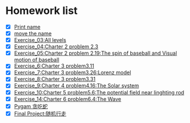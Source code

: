 # Homework list
- [x] [Print name](https://github.com/2015301020092/compuational_physics_N2015301020092/tree/Readme-editor)
- [x] [move the name](https://github.com/2015301020092/compuational_physics_N2015301020092/tree/move-the-name)
- [x] [Exercise_03:All levels](https://github.com/2015301020092/compuational_physics_N2015301020092/tree/master/Exercise1.3)
- [x] [Exercise_04:Charter 2 problem 2.3](https://www.zybuluo.com/2015301020092/note/914404)
- [x] [Exercise_05:Charter 2 problem 2.19:The spin of baseball and Visual motion of baseball](https://www.zybuluo.com/2015301020092/note/922503)
- [x] [Exercise_6:Charter 3 problem3.11](https://www.zybuluo.com/xiaoyuerlhy/note/930882)
- [x] [Exercise_7:Charter 3 problem3.26:Lorenz model](https://www.zybuluo.com/2015301020092/note/938901)
- [x] [Exercise_8:Charter 3 problem3.31](https://www.zybuluo.com/2015301020092/note/946753)
- [x] [Exercise_9:Charter 4 problem4.16:The Solar system](https://www.zybuluo.com/2015301020092/note/971510)
- [x] [Exercise_10:Charter 5 problem5.6:The potential field near linghting rod](https://www.zybuluo.com/2015301020092/note/979725)
- [x] [Exercise_14:Charter 6 problem6.4:The Wave](https://www.zybuluo.com/2015301020092/note/987818)
- [x] [Pygam 贪吃蛇](https://github.com/2015301020092/compuational_physics_N2015301020092/blob/master/pygame/pygame.md)
- [x] [Final Project:随机行走](https://github.com/2015301020092/compuational_physics_N2015301020092/blob/master/Final%20exam/2015301020092%20%E6%9D%90%E6%96%99%E7%89%A9%E7%90%86%20%E6%B1%A4%E6%99%BA%E6%BA%90%20%E8%AE%A1%E7%AE%97%E7%89%A9%E7%90%86%E6%9C%9F%E6%9C%AB%E4%BD%9C%E4%B8%9A.pdf)
